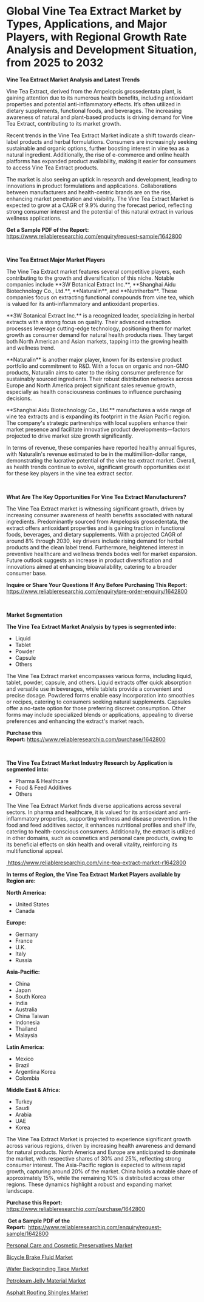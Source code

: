 <p><h1>Global Vine Tea Extract Market by Types, Applications, and Major Players, with Regional Growth Rate Analysis and Development Situation, from 2025 to 2032</h1></p><p><strong>Vine Tea Extract Market Analysis and Latest Trends</strong></p>
<p><p>Vine Tea Extract, derived from the Ampelopsis grossedentata plant, is gaining attention due to its numerous health benefits, including antioxidant properties and potential anti-inflammatory effects. It’s often utilized in dietary supplements, functional foods, and beverages. The increasing awareness of natural and plant-based products is driving demand for Vine Tea Extract, contributing to its market growth.</p><p>Recent trends in the Vine Tea Extract Market indicate a shift towards clean-label products and herbal formulations. Consumers are increasingly seeking sustainable and organic options, further boosting interest in vine tea as a natural ingredient. Additionally, the rise of e-commerce and online health platforms has expanded product availability, making it easier for consumers to access Vine Tea Extract products.</p><p>The market is also seeing an uptick in research and development, leading to innovations in product formulations and applications. Collaborations between manufacturers and health-centric brands are on the rise, enhancing market penetration and visibility. The Vine Tea Extract Market is expected to grow at a CAGR of 9.9% during the forecast period, reflecting strong consumer interest and the potential of this natural extract in various wellness applications.</p></p>
<p><strong>Get a Sample PDF of the Report:&nbsp;</strong> <a href="https://www.reliableresearchiq.com/enquiry/request-sample/1642800?utm_campaign=1140&utm_medium=2&utm_source=Github&utm_content=ia&utm_term=01042025&utm_id=vine-tea-extract">https://www.reliableresearchiq.com/enquiry/request-sample/1642800</a></p>
<p>&nbsp;</p>
<p><strong>Vine Tea Extract Major Market Players</strong></p>
<p><p>The Vine Tea Extract market features several competitive players, each contributing to the growth and diversification of this niche. Notable companies include **3W Botanical Extract Inc.**, **Shanghai Aidu Biotechnology Co., Ltd.**, **Naturalin**, and **Nutriherbs**. These companies focus on extracting functional compounds from vine tea, which is valued for its anti-inflammatory and antioxidant properties.</p><p>**3W Botanical Extract Inc.** is a recognized leader, specializing in herbal extracts with a strong focus on quality. Their advanced extraction processes leverage cutting-edge technology, positioning them for market growth as consumer demand for natural health products rises. They target both North American and Asian markets, tapping into the growing health and wellness trend.</p><p>**Naturalin** is another major player, known for its extensive product portfolio and commitment to R&D. With a focus on organic and non-GMO products, Naturalin aims to cater to the rising consumer preference for sustainably sourced ingredients. Their robust distribution networks across Europe and North America project significant sales revenue growth, especially as health consciousness continues to influence purchasing decisions.</p><p>**Shanghai Aidu Biotechnology Co., Ltd.** manufactures a wide range of vine tea extracts and is expanding its footprint in the Asian Pacific region. The company's strategic partnerships with local suppliers enhance their market presence and facilitate innovative product developments—factors projected to drive market size growth significantly.</p><p>In terms of revenue, these companies have reported healthy annual figures, with Naturalin's revenue estimated to be in the multimillion-dollar range, demonstrating the lucrative potential of the vine tea extract market. Overall, as health trends continue to evolve, significant growth opportunities exist for these key players in the vine tea extract sector.</p></p>
<p>&nbsp;</p>
<p><strong>What Are The Key Opportunities For Vine Tea Extract Manufacturers?</strong></p>
<p><p>The Vine Tea Extract market is witnessing significant growth, driven by increasing consumer awareness of health benefits associated with natural ingredients. Predominantly sourced from Ampelopsis grossedentata, the extract offers antioxidant properties and is gaining traction in functional foods, beverages, and dietary supplements. With a projected CAGR of around 8% through 2030, key drivers include rising demand for herbal products and the clean label trend. Furthermore, heightened interest in preventive healthcare and wellness trends bodes well for market expansion. Future outlook suggests an increase in product diversification and innovations aimed at enhancing bioavailability, catering to a broader consumer base.</p></p>
<p><strong>Inquire or Share Your Questions If Any Before Purchasing This Report:</strong> <a href="https://www.reliableresearchiq.com/enquiry/pre-order-enquiry/1642800?utm_campaign=1140&utm_medium=2&utm_source=Github&utm_content=ia&utm_term=01042025&utm_id=vine-tea-extract">https://www.reliableresearchiq.com/enquiry/pre-order-enquiry/1642800</a></p>
<p>&nbsp;</p>
<p><strong>Market Segmentation</strong></p>
<p><strong>The Vine Tea Extract Market Analysis by types is segmented into:</strong></p>
<p><ul><li>Liquid</li><li>Tablet</li><li>Powder</li><li>Capsule</li><li>Others</li></ul></p>
<p><p>The Vine Tea Extract market encompasses various forms, including liquid, tablet, powder, capsule, and others. Liquid extracts offer quick absorption and versatile use in beverages, while tablets provide a convenient and precise dosage. Powdered forms enable easy incorporation into smoothies or recipes, catering to consumers seeking natural supplements. Capsules offer a no-taste option for those preferring discreet consumption. Other forms may include specialized blends or applications, appealing to diverse preferences and enhancing the extract's market reach.</p></p>
<p><strong>Purchase this Report:&nbsp;</strong><a href="https://www.reliableresearchiq.com/purchase/1642800?utm_campaign=1140&utm_medium=2&utm_source=Github&utm_content=ia&utm_term=01042025&utm_id=vine-tea-extract">https://www.reliableresearchiq.com/purchase/1642800</a></p>
<p>&nbsp;</p>
<p><strong>The Vine Tea Extract Market Industry Research by Application is segmented into:</strong></p>
<p><ul><li>Pharma & Healthcare</li><li>Food & Feed Additives</li><li>Others</li></ul></p>
<p><p>The Vine Tea Extract Market finds diverse applications across several sectors. In pharma and healthcare, it is valued for its antioxidant and anti-inflammatory properties, supporting wellness and disease prevention. In the food and feed additives sector, it enhances nutritional profiles and shelf life, catering to health-conscious consumers. Additionally, the extract is utilized in other domains, such as cosmetics and personal care products, owing to its beneficial effects on skin health and overall vitality, reinforcing its multifunctional appeal.</p></p>
<p><a href="https://www.reliableresearchiq.com/vine-tea-extract-market-r1642800?utm_campaign=1140&utm_medium=2&utm_source=Github&utm_content=ia&utm_term=01042025&utm_id=vine-tea-extract">&nbsp;https://www.reliableresearchiq.com/vine-tea-extract-market-r1642800</a></p>
<p><strong>In terms of Region, the Vine Tea Extract Market Players available by Region are:</strong></p>
<p>
    <p> <strong> North America: </strong>
        <ul>
            <li>United States</li>
            <li>Canada</li>
        </ul>
        </p> 
    <p> <strong> Europe: </strong>
        <ul>
            <li>Germany</li>
            <li>France</li>
            <li>U.K.</li>
            <li>Italy</li>
            <li>Russia</li>
        </ul>
        </p> 
    <p> <strong> Asia-Pacific: </strong>
        <ul>
            <li>China</li>
            <li>Japan</li>
            <li>South Korea</li>
            <li>India</li>
            <li>Australia</li>
            <li>China Taiwan</li>
            <li>Indonesia</li>
            <li>Thailand</li>
            <li>Malaysia</li>
        </ul>
        </p> 
    <p> <strong> Latin America: </strong>
        <ul>
            <li>Mexico</li>
            <li>Brazil</li>
            <li>Argentina Korea</li>
            <li>Colombia</li>
        </ul>
        </p> 
    <p> <strong> Middle East & Africa: </strong>
        <ul>
            <li>Turkey</li>
            <li>Saudi</li>
            <li>Arabia</li>
            <li>UAE</li>
            <li>Korea</li>
        </ul>
    </p>
    </p>
<p><p>The Vine Tea Extract Market is projected to experience significant growth across various regions, driven by increasing health awareness and demand for natural products. North America and Europe are anticipated to dominate the market, with respective shares of 30% and 25%, reflecting strong consumer interest. The Asia-Pacific region is expected to witness rapid growth, capturing around 20% of the market. China holds a notable share of approximately 15%, while the remaining 10% is distributed across other regions. These dynamics highlight a robust and expanding market landscape.</p></p>
<p><strong>Purchase this Report: </strong><a href="https://www.reliableresearchiq.com/purchase/1642800?utm_campaign=1140&utm_medium=2&utm_source=Github&utm_content=ia&utm_term=01042025&utm_id=vine-tea-extract">https://www.reliableresearchiq.com/purchase/1642800</a></p>
<p>&nbsp;<strong>Get a Sample PDF of the Report:&nbsp;&nbsp;</strong><a href="https://www.reliableresearchiq.com/enquiry/request-sample/1642800?utm_campaign=1140&utm_medium=2&utm_source=Github&utm_content=ia&utm_term=01042025&utm_id=vine-tea-extract">https://www.reliableresearchiq.com/enquiry/request-sample/1642800</a></p>
<p><strong></strong></p>
<p><p><a href="https://github.com/elceryaneik/Market-Research-Report-List-1/blob/main/personal-care-and-cosmetic-preservatives-market.md?utm_campaign=1140&utm_medium=2&utm_source=Github&utm_content=ia&utm_term=01042025&utm_id=vine-tea-extract">Personal Care and Cosmetic Preservatives Market</a></p><p><a href="https://github.com/dusektwinec3/Market-Research-Report-List-1/blob/main/bicycle-brake-fluid-market.md?utm_campaign=1140&utm_medium=2&utm_source=Github&utm_content=ia&utm_term=01042025&utm_id=vine-tea-extract">Bicycle Brake Fluid Market</a></p><p><a href="https://github.com/nwogudimouix/Market-Research-Report-List-1/blob/main/wafer-backgrinding-tape-market.md?utm_campaign=1140&utm_medium=2&utm_source=Github&utm_content=ia&utm_term=01042025&utm_id=vine-tea-extract">Wafer Backgrinding Tape Market</a></p><p><a href="https://github.com/luhleickov/Market-Research-Report-List-1/blob/main/petroleum-jelly-material-market.md?utm_campaign=1140&utm_medium=2&utm_source=Github&utm_content=ia&utm_term=01042025&utm_id=vine-tea-extract">Petroleum Jelly Material Market</a></p><p><a href="https://github.com/sukeldrage0g/Market-Research-Report-List-1/blob/main/asphalt-roofing-shingles-market.md?utm_campaign=1140&utm_medium=2&utm_source=Github&utm_content=ia&utm_term=01042025&utm_id=vine-tea-extract">Asphalt Roofing Shingles Market</a></p></p>
